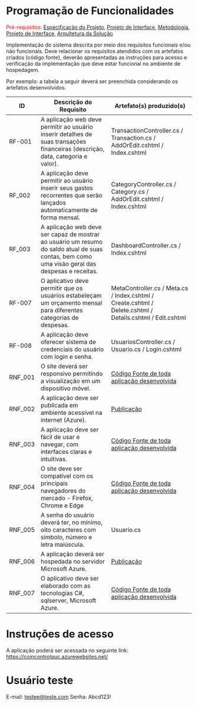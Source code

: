 # Programação de Funcionalidades

<span style="color:red">Pré-requisitos: <a href="2-Especificação do Projeto.md"> Especificação do Projeto</a></span>, <a href="3-Projeto de Interface.md"> Projeto de Interface</a>, <a href="4-Metodologia.md"> Metodologia</a>, <a href="3-Projeto de Interface.md"> Projeto de Interface</a>, <a href="5-Arquitetura da Solução.md"> Arquitetura da Solução</a>

Implementação do sistema descrita por meio dos requisitos funcionais e/ou não funcionais. Deve relacionar os requisitos atendidos com os artefatos criados (código fonte), deverão apresentadas as instruções para acesso e verificação da implementação que deve estar funcional no ambiente de hospedagem.

Por exemplo: a tabela a seguir deverá ser preenchida considerando os artefatos desenvolvidos.

|ID    | Descrição do Requisito  | Artefato(s) produzido(s) |
|------|-----------------------------------------|----|
|RF-001| A aplicação web deve permitir ao usuário inserir detalhes de suas transações financeiras (descrição, data, categoria e valor). | TransactionController.cs / Transaction.cs / AddOrEdit.cshtml / Index.cshtml | 
|RF_002| A aplicação deve permitir ao usuário inserir seus gastos recorrentes que serão lançados automaticamente de forma mensal. | CategoryController.cs / Category.cs / AddOrEdit.cshtml / Index.cshtml | 
|RF_003| A aplicação web deve ser capaz de mostrar ao usuário um resumo do saldo atual de suas contas, bem como uma visão geral das despesas e receitas. | DashboardController.cs / Index.cshtml | 
|RF-007| O aplicativo deve permitir que os usuários estabeleçam um orçamento mensal para diferentes categorias de despesas. | MetaController.cs / Meta.cs / Index.cshtml / Create.cshtml / Delete.cshtml / Details.cshtml / Edit.cshtml  | 
|RF-008| A aplicação deve oferecer sistema de credenciais do usuário com login e senha. | UsuariosController.cs / Usuario.cs / Login.cshtml | 
|RNF_001| O site deverá ser responsivo permitindo a visualização em um dispositivo móvel. | [Código Fonte de toda aplicação desenvolvida](https://github.com/ICEI-PUC-Minas-PMV-ADS/pmv-ads-2023-2-e2-proj-int-t4-coincontrol/tree/main/src/coincontrol) | 
|RNF_002| A aplicação deve ser publicada em ambiente acessível na internet (Azure). | [Publicação](https://coincontrolpuc.azurewebsites.net/) | 
|RNF_003| A aplicação deve ser fácil de usar e navegar, com interfaces claras e intuitivas. | [Código Fonte de toda aplicação desenvolvida](https://github.com/ICEI-PUC-Minas-PMV-ADS/pmv-ads-2023-2-e2-proj-int-t4-coincontrol/tree/main/src/coincontrol) | 
|RNF_004| O site deve ser compatível com os principais navegadores do mercado - Firefox, Chrome e Edge | [Código Fonte de toda aplicação desenvolvida](https://github.com/ICEI-PUC-Minas-PMV-ADS/pmv-ads-2023-2-e2-proj-int-t4-coincontrol/tree/main/src/coincontrol) | 
|RNF_005| A senha do usuário deverá ter, no mínimo, oito caracteres com símbolo, número e letra maiúscula.	 |  Usuario.cs | 
|RNF_006| A aplicação deverá ser hospedada no servidor Microsoft Azure. | [Publicação](https://coincontrolpuc.azurewebsites.net/)  | 
|RNF_007	| O aplicativo deve ser elaborado com as tecnologias C#, sqlserver, Microsoft Azure.  | [Código Fonte de toda aplicação desenvolvida](https://github.com/ICEI-PUC-Minas-PMV-ADS/pmv-ads-2023-2-e2-proj-int-t4-coincontrol/tree/main/src/coincontrol) |

# Instruções de acesso

A aplicação poderá ser acessada no seguinte link:  https://coincontrolpuc.azurewebsites.net/

# Usuário teste

E-mail: testee@teste.com
Senha: Abcd123!
